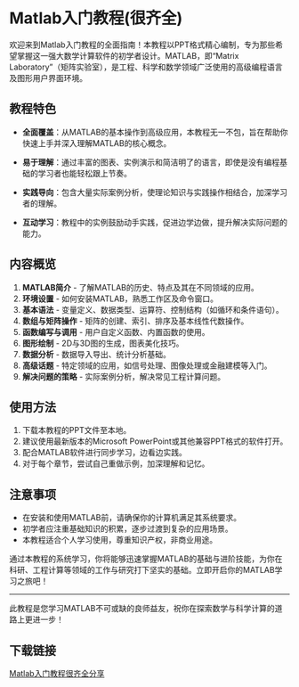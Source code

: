 # Matlab入门教程(很齐全)

欢迎来到Matlab入门教程的全面指南！本教程以PPT格式精心编制，专为那些希望掌握这一强大数学计算软件的初学者设计。MATLAB，即“Matrix Laboratory”（矩阵实验室），是工程、科学和数学领域广泛使用的高级编程语言及图形用户界面环境。

## 教程特色

- **全面覆盖**：从MATLAB的基本操作到高级应用，本教程无一不包，旨在帮助你快速上手并深入理解MATLAB的核心概念。
  
- **易于理解**：通过丰富的图表、实例演示和简洁明了的语言，即使是没有编程基础的学习者也能轻松跟上节奏。
  
- **实践导向**：包含大量实际案例分析，使理论知识与实践操作相结合，加深学习者的理解。
  
- **互动学习**：教程中的实例鼓励动手实践，促进边学边做，提升解决实际问题的能力。

## 内容概览

1. **MATLAB简介** - 了解MATLAB的历史、特点及其在不同领域的应用。
2. **环境设置** - 如何安装MATLAB，熟悉工作区及命令窗口。
3. **基本语法** - 变量定义、数据类型、运算符、控制结构（如循环和条件语句）。
4. **数组与矩阵操作** - 矩阵的创建、索引、排序及基本线性代数操作。
5. **函数编写与调用** - 用户自定义函数、内置函数的使用。
6. **图形绘制** - 2D与3D图的生成，图表美化技巧。
7. **数据分析** - 数据导入导出、统计分析基础。
8. **高级话题** - 特定领域的应用，如信号处理、图像处理或金融建模等入门。
9. **解决问题的策略** - 实际案例分析，解决常见工程计算问题。

## 使用方法

1. 下载本教程的PPT文件至本地。
2. 建议使用最新版本的Microsoft PowerPoint或其他兼容PPT格式的软件打开。
3. 配合MATLAB软件进行同步学习，边看边实践。
4. 对于每个章节，尝试自己重做示例，加深理解和记忆。

## 注意事项

- 在安装和使用MATLAB前，请确保你的计算机满足其系统要求。
- 初学者应注重基础知识的积累，逐步过渡到复杂的应用场景。
- 本教程适合个人学习使用，尊重知识产权，非商业用途。

通过本教程的系统学习，你将能够迅速掌握MATLAB的基础与进阶技能，为你在科研、工程计算等领域的工作与研究打下坚实的基础。立即开启你的MATLAB学习之旅吧！

---

此教程是您学习MATLAB不可或缺的良师益友，祝你在探索数学与科学计算的道路上更进一步！

## 下载链接

[Matlab入门教程很齐全分享](https://pan.quark.cn/s/ec9c9a3022c8)